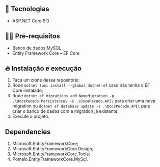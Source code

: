 ## 🚀 Tecnologias

- ASP.NET Core 5.0

## ✋🏻 Pré-requisitos

- Banco de dados MySQL
- Entity Framework Core – EF Core

## 🔥 Instalação e execução

1. Faça um clone desse repositório;
2. Rode `dotnet tool install --global dotnet-ef` caso não tenha o EF Core instalado;
3. Rode `dotnet ef migrations add NomeMigration -p .\DocePecado.Persistence\ -s .\DocePecado.API\` para criar uma nova migration ou `dotnet ef database update -s .\DocePecado.API\` para criar o banco de dados com a migration já existente;
4. Execute o projeto.

## Dependencies

1. Microsoft.EntityFrameworkCore;
2. Microsoft.EntityFrameworkCore.Design;
3. Microsoft.EntityFrameworkCore.Tools;
4. Pomelo.EntityFrameworkCore.MySql.